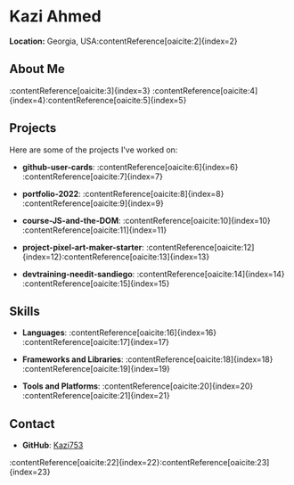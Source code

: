 # Kazi Ahmed

**Location:** Georgia, USA&#8203;:contentReference[oaicite:2]{index=2}

## About Me

:contentReference[oaicite:3]{index=3} :contentReference[oaicite:4]{index=4}&#8203;:contentReference[oaicite:5]{index=5}

## Projects

Here are some of the projects I've worked on:

- **github-user-cards**: :contentReference[oaicite:6]{index=6}&#8203;:contentReference[oaicite:7]{index=7}

- **portfolio-2022**: :contentReference[oaicite:8]{index=8}&#8203;:contentReference[oaicite:9]{index=9}

- **course-JS-and-the-DOM**: :contentReference[oaicite:10]{index=10}&#8203;:contentReference[oaicite:11]{index=11}

- **project-pixel-art-maker-starter**: :contentReference[oaicite:12]{index=12}&#8203;:contentReference[oaicite:13]{index=13}

- **devtraining-needit-sandiego**: :contentReference[oaicite:14]{index=14}&#8203;:contentReference[oaicite:15]{index=15}

## Skills

- **Languages**: :contentReference[oaicite:16]{index=16}&#8203;:contentReference[oaicite:17]{index=17}

- **Frameworks and Libraries**: :contentReference[oaicite:18]{index=18}&#8203;:contentReference[oaicite:19]{index=19}

- **Tools and Platforms**: :contentReference[oaicite:20]{index=20}&#8203;:contentReference[oaicite:21]{index=21}

## Contact

- **GitHub**: [Kazi753](https://github.com/Kazi753)

:contentReference[oaicite:22]{index=22}&#8203;:contentReference[oaicite:23]{index=23}

<!---
Kazi753/Kazi753 is a ✨ special ✨ repository because its `README.md` (this file) appears on your GitHub profile.
You can click the Preview link to take a look at your changes.
--->
